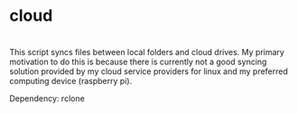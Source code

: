 #
# cloud
#

This script syncs files between local folders and cloud drives.  My primary motivation to do this is because there is currently not a good syncing solution provided by my cloud service providers for linux and my preferred computing device (raspberry pi).

Dependency: rclone

